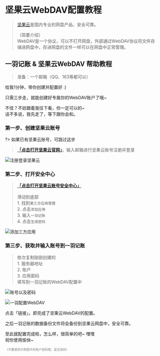 # 坚果云WebDAV配置教程

> [坚果云](https://www.jianguoyun.com/)是国内专业的网盘产品，安全可靠。
>
> （简要介绍）<br>WebDAV是一个协议，可以不打开网盘，外部通过WebDAV协议将文件存储进网盘中，存进网盘的文件一样可以在网盘中正常管理。

## 一羽记账 & 坚果云WebDAV 帮助教程

> 准备：一个邮箱（QQ、163等都可以）

给我1分钟，带你创建并配置好 :)

只需三步走，就能创建好专属你的WebDAV账户了哦~

不信？不妨跟着我往下看，你一定可以的~ <br>话不多说，我先走了，等下跟你会和。

### 第一步、创建坚果云账号

?> 如果已有坚果云账号，可跳过这步

> [**「点击打开坚果云官网」**](https://www.jianguoyun.com/d/login#from=https://www.jianguoyun.com/)，输入邮箱进行坚果云账号注册并登录

![注册登录坚果云](https://s1.ax1x.com/2023/02/18/pSqqE5T.png)

### 第二步、打开安全中心

> [**「点击打开坚果云账号安全中心」**](https://www.jianguoyun.com/d/home?pc=1#/safety)<br><br>滑动到底部<br>1. 找到`第三方应用管理`<br>2. 点击`添加应用`<br>3. 输入`一羽记账`<br>4. 点击`生成密码`

![添加三方应用](https://s1.ax1x.com/2023/02/18/pSqqkV0.png)

### 第三步、获取并输入账号到一羽记账

> 依次复制刚刚创建的<br>1. 服务器地址<br>2. 账户<br>3. 应用密码<br>填写到一羽记账的WebDAV配置中<br>

![账号以及密码](https://s1.ax1x.com/2023/02/18/pSqqAaV.png '坚果云')

![一羽配置WebDAV](https://s1.ax1x.com/2023/02/18/pSqqibq.jpg '一羽记账中配置')

点击「链接」，即完成了坚果云WebDAV的配置。

之后一羽记账的数据备份文件将会备份到坚果云网盘中，安全可靠。

至此就配置完成啦，怎么样，很简单的吧~ 嘿嘿<br>祝你使用愉快~

<font color=gray size=1>（不要使用示例图中的账户密码哦，是无效的）</font>